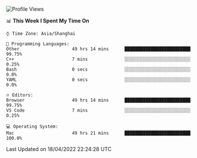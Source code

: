 <!--START_SECTION:waka-->
![Profile Views](http://img.shields.io/badge/Profile%20Views-2-blue)

📊 **This Week I Spent My Time On** 

```text
⌚︎ Time Zone: Asia/Shanghai

💬 Programming Languages: 
Other                    49 hrs 14 mins      █████████████████████████   99.75% 
C++                      7 mins              ░░░░░░░░░░░░░░░░░░░░░░░░░   0.25% 
Bash                     0 secs              ░░░░░░░░░░░░░░░░░░░░░░░░░   0.0% 
YAML                     0 secs              ░░░░░░░░░░░░░░░░░░░░░░░░░   0.0%

🔥 Editors: 
Browser                  49 hrs 14 mins      █████████████████████████   99.75% 
VS Code                  7 mins              ░░░░░░░░░░░░░░░░░░░░░░░░░   0.25%

💻 Operating System: 
Mac                      49 hrs 21 mins      █████████████████████████   100.0%

```


 Last Updated on 18/04/2022 22:24:28 UTC
<!--END_SECTION:waka-->